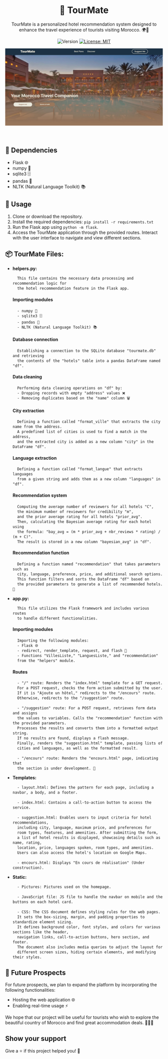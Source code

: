 <h1 align="center">🚀 TourMate</h1>

<p align="center">
TourMate is a personalized hotel recommendation system designed to enhance the travel experience of tourists visiting Morocco. 🌍🏨
</p>

<p align="center">
  <img alt="Version" src="https://img.shields.io/badge/version-1.0.0-blue.svg?cacheSeconds=2592000" />
  <a href="#" target="_blank">
    <img alt="License: MIT" src="https://img.shields.io/badge/License-MIT-yellow.svg" />
  </a>
  <a href="https://twitter.com/ilyas_abdell" target="_blank">
  </a>
</p>
<div align="center">
  <img src="static/homepage.png">
</div><br><br>

## 🧰 Dependencies
- Flask 🌐
- numpy 🧮
- sqlite3 🗄️
- pandas 🐼
- NLTK (Natural Language Toolkit) 📚

## 🚀 Usage

1. Clone or download the repository.
2. Install the required dependencies: `pip install -r requirements.txt`
3. Run the Flask app using `python -m flask`.
4. Access the TourMate application through the provided routes. Interact with the user interface to navigate and view different sections.

## 📦 TourMate Files:

- **helpers.py:**

        This file contains the necessary data processing and recommendation logic for 
        the hotel recommendation feature in the Flask app.

    #### Importing modules
        - numpy 🧮
        - sqlite3 🗄️
        - pandas 🐼
        - NLTK (Natural Language Toolkit) 📚

    #### Database connection

        Establishing a connection to the SQLite database "tourmate.db" and retrieving 
        the contents of the "hotels" table into a pandas DataFrame named "df".

    #### Data cleaning

        Performing data cleaning operations on "df" by:
        - Dropping records with empty "address" values ❌
        - Removing duplicates based on the "name" column 🗑️

    #### City extraction

        Defining a function called "format_ville" that extracts the city name from the address. 
        A predefined list of cities is used to find a match in the address, 
        and the extracted city is added as a new column "city" in the DataFrame "df".

    #### Language extraction

        Defining a function called "format_langue" that extracts languages 
        from a given string and adds them as a new column "languages" in "df".

    #### Recommendation system

        Computing the average number of reviewers for all hotels "C", 
        the minimum number of reviewers for credibility "m", 
        and the prior average rating for all hotels "prior_avg". 
        Then, calculating the Bayesian average rating for each hotel using 
        the formula: "bay_avg = (m * prior_avg + nbr_reviews * rating) / (m + C)". 
        The result is stored in a new column "bayesian_avg" in "df".

    #### Recommendation function

        Defining a function named "recommendation" that takes parameters such as 
        city, language, preference, price, and additional search options. 
        This function filters and sorts the DataFrame "df" based on 
        the provided parameters to generate a list of recommended hotels. 🏨
    
- **app.py:**

        This file utilizes the Flask framework and includes various routes 
        to handle different functionalities.

    #### Importing modules

        Importing the following modules:
        - Flask 🌐
        - redirect, render_template, request, and flash 📄
        - Functions "VillesListe," "LanguesListe," and "recommendation" 
        from the "helpers" module.

    #### Routes

        - "/" route: Renders the "index.html" template for a GET request. 
        For a POST request, checks the form action submitted by the user. 
        If it is "Ajoute un hôtel," redirects to the "/encours" route. 
        Otherwise, redirects to the "/suggestion" route.

        - "/suggestion" route: For a POST request, retrieves form data and assigns 
        the values to variables. Calls the "recommendation" function with the provided parameters. 
        Processes the results and converts them into a formatted output string. 
        If no results are found, displays a flash message. 
        Finally, renders the "suggestion.html" template, passing lists of 
        cities and languages, as well as the formatted result.

        - "/encours" route: Renders the "encours.html" page, indicating that 
        the section is under development. 🚧
  
- **Templates:**

        - layout.html: Defines the pattern for each page, including a navbar, a body, and a footer.
        
        - index.html: Contains a call-to-action button to access the service.

        - suggestion.html: Enables users to input criteria for hotel recommendations, 
        including city, language, maximum price, and preferences for 
        room types, features, and amenities. After submitting the form, 
        a list of hotel results is displayed, showcasing details such as name, rating,
        location, price, languages spoken, room types, and amenities. 
        Users can also access the hotel's location on Google Maps.

        - encours.html: Displays "En cours de réalisation" (Under construction).

- **Static:**

        - Pictures: Pictures used on the homepage.

        - JavaScript file: JS file to handle the navbar on mobile and the buttons on each hotel card.

        - CSS: The CSS document defines styling rules for the web pages. 
        It sets the box-sizing, margin, and padding properties to standardize element sizing. 
        It defines background color, font styles, and colors for various sections like the header, 
        navigation links, call-to-action buttons, hero section, and footer. 
        The document also includes media queries to adjust the layout for 
        different screen sizes, hiding certain elements, and modifying their styles.



## 🌟 Future Prospects

For future prospects, we plan to expand the platform by incorporating the following functionalities:
- Hosting the web application 🌐
- Enabling real-time usage ⚡

We hope that our project will be useful for tourists who wish to explore the beautiful country of Morocco and find great accommodation deals. 🌟🇲🇦

## Show your support

Give a ⭐️ if this project helped you! 🌟